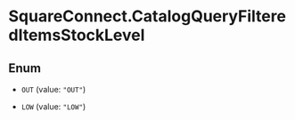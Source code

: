 # SquareConnect.CatalogQueryFilteredItemsStockLevel

## Enum


* `OUT` (value: `"OUT"`)

* `LOW` (value: `"LOW"`)


